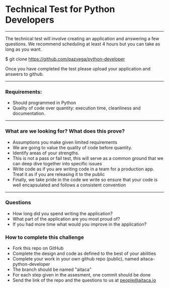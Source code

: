 # Technical Test for Python Developers

***

The technical test will involve creating an application and answering a few questions. 
We recommend scheduling at least 4 hours but you can take as long as you want.

$ git clone https://github.com/pazvega/python-developer


Once you have completed the test please upload your application and answers to github.

***

### Requirements:

* Should programmed in Python
* Quality of code over quantity: execution time, cleanliness and documentation.

***

### What are we looking for? What does this prove?
* Assumptions you make given limited requirements
* We are going to value the quality of code before quantity.
* Identify areas of your strengths.
* This is not a pass or fail test, this will serve as a common ground that we can deep dive together into specific issues
* Write code as if you are writing code in a team for a production app. Treat it as if you are releasing it to the public
* Finally, we take pride in the code we write so ensure that your code is well encapsulated and follows a consistent convention

***

### Questions

* How long did you spend writing the application?
* What part of the application are you most proud of?
* If you had more time what would you improve in the application?


### How to complete this challenge
* Fork this repo on GitHub
* Complete the design and code as defined to the best of your abilities
* Complete your work in your own github repo (public), named aitaca-python-developer
* The branch should be named "aitaca"
* For each step given in the assesment, one commit should be done
* Send the link of the repo and the questions to us at people@aitaca.io
